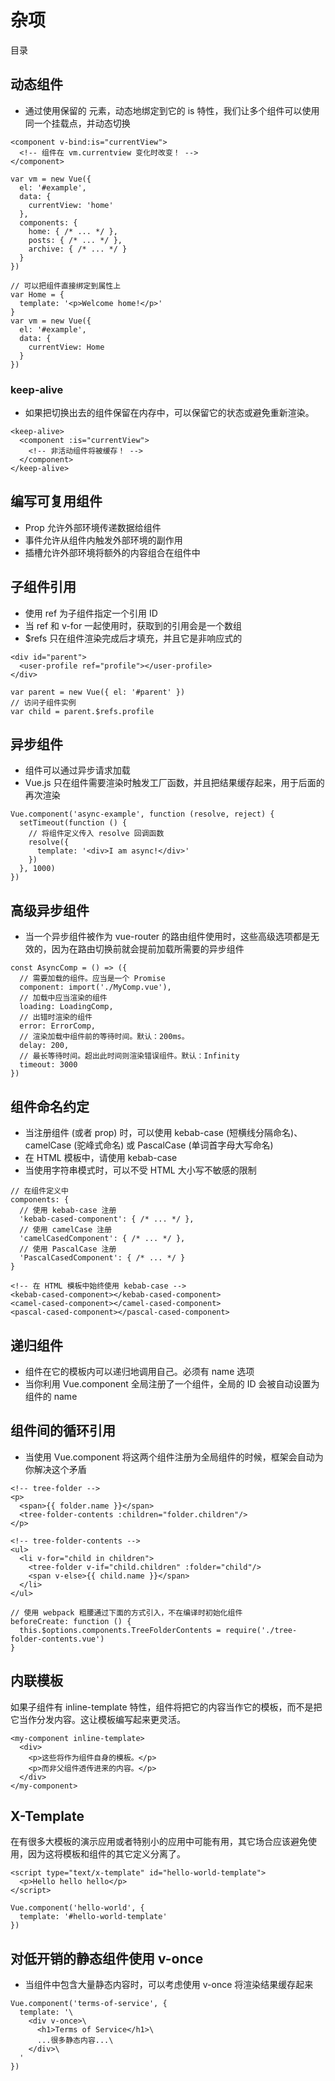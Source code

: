 # 杂项

目录



## 动态组件

- 通过使用保留的 <component> 元素，动态地绑定到它的 is 特性，我们让多个组件可以使用同一个挂载点，并动态切换

```
<component v-bind:is="currentView">
  <!-- 组件在 vm.currentview 变化时改变！ -->
</component>

var vm = new Vue({
  el: '#example',
  data: {
    currentView: 'home'
  },
  components: {
    home: { /* ... */ },
    posts: { /* ... */ },
    archive: { /* ... */ }
  }
})

// 可以把组件直接绑定到属性上
var Home = {
  template: '<p>Welcome home!</p>'
}
var vm = new Vue({
  el: '#example',
  data: {
    currentView: Home
  }
})
```

### keep-alive

- 如果把切换出去的组件保留在内存中，可以保留它的状态或避免重新渲染。

```
<keep-alive>
  <component :is="currentView">
    <!-- 非活动组件将被缓存！ -->
  </component>
</keep-alive>
```

## 编写可复用组件

- Prop 允许外部环境传递数据给组件
- 事件允许从组件内触发外部环境的副作用
- 插槽允许外部环境将额外的内容组合在组件中

## 子组件引用

- 使用 ref 为子组件指定一个引用 ID
- 当 ref 和 v-for 一起使用时，获取到的引用会是一个数组
- $refs 只在组件渲染完成后才填充，并且它是非响应式的

```
<div id="parent">
  <user-profile ref="profile"></user-profile>
</div>

var parent = new Vue({ el: '#parent' })
// 访问子组件实例
var child = parent.$refs.profile
```

## 异步组件

- 组件可以通过异步请求加载
- Vue.js 只在组件需要渲染时触发工厂函数，并且把结果缓存起来，用于后面的再次渲染

```
Vue.component('async-example', function (resolve, reject) {
  setTimeout(function () {
    // 将组件定义传入 resolve 回调函数
    resolve({
      template: '<div>I am async!</div>'
    })
  }, 1000)
})
```

## 高级异步组件

- 当一个异步组件被作为 vue-router 的路由组件使用时，这些高级选项都是无效的，因为在路由切换前就会提前加载所需要的异步组件

```
const AsyncComp = () => ({
  // 需要加载的组件。应当是一个 Promise
  component: import('./MyComp.vue'),
  // 加载中应当渲染的组件
  loading: LoadingComp,
  // 出错时渲染的组件
  error: ErrorComp,
  // 渲染加载中组件前的等待时间。默认：200ms。
  delay: 200,
  // 最长等待时间。超出此时间则渲染错误组件。默认：Infinity
  timeout: 3000
})
```

## 组件命名约定

- 当注册组件 (或者 prop) 时，可以使用 kebab-case (短横线分隔命名)、camelCase (驼峰式命名) 或 PascalCase (单词首字母大写命名)
- 在 HTML 模板中，请使用 kebab-case
- 当使用字符串模式时，可以不受 HTML 大小写不敏感的限制

```
// 在组件定义中
components: {
  // 使用 kebab-case 注册
  'kebab-cased-component': { /* ... */ },
  // 使用 camelCase 注册
  'camelCasedComponent': { /* ... */ },
  // 使用 PascalCase 注册
  'PascalCasedComponent': { /* ... */ }
}

<!-- 在 HTML 模板中始终使用 kebab-case -->
<kebab-cased-component></kebab-cased-component>
<camel-cased-component></camel-cased-component>
<pascal-cased-component></pascal-cased-component>
```

## 递归组件

- 组件在它的模板内可以递归地调用自己。必须有 name 选项
- 当你利用 Vue.component 全局注册了一个组件，全局的 ID 会被自动设置为组件的 name

## 组件间的循环引用

- 当使用 Vue.component 将这两个组件注册为全局组件的时候，框架会自动为你解决这个矛盾

```
<!-- tree-folder -->
<p>
  <span>{{ folder.name }}</span>
  <tree-folder-contents :children="folder.children"/>
</p>

<!-- tree-folder-contents -->
<ul>
  <li v-for="child in children">
    <tree-folder v-if="child.children" :folder="child"/>
    <span v-else>{{ child.name }}</span>
  </li>
</ul>

// 使用 webpack 粗腰通过下面的方式引入，不在编译时初始化组件
beforeCreate: function () {
  this.$options.components.TreeFolderContents = require('./tree-folder-contents.vue')
}
```

## 内联模板

如果子组件有 inline-template 特性，组件将把它的内容当作它的模板，而不是把它当作分发内容。这让模板编写起来更灵活。

```
<my-component inline-template>
  <div>
    <p>这些将作为组件自身的模板。</p>
    <p>而非父组件透传进来的内容。</p>
  </div>
</my-component>
```

## X-Template

在有很多大模板的演示应用或者特别小的应用中可能有用，其它场合应该避免使用，因为这将模板和组件的其它定义分离了。

```
<script type="text/x-template" id="hello-world-template">
  <p>Hello hello hello</p>
</script>

Vue.component('hello-world', {
  template: '#hello-world-template'
})
```

## 对低开销的静态组件使用 v-once

- 当组件中包含大量静态内容时，可以考虑使用 v-once 将渲染结果缓存起来

```
Vue.component('terms-of-service', {
  template: '\
    <div v-once>\
      <h1>Terms of Service</h1>\
      ...很多静态内容...\
    </div>\
  '
})
```